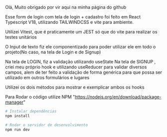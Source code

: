 Olá, Muito obrigado por vir aqui na minha página do github

Esse form de login com tela de login + cadastro foi feito em React Typescript V18, utilizando TAILWINDCSS e vite para ambiente.

Utilizei Vitest, que é praticamente um JEST só que do vite para realizar os testes unitários

O Input de texto fiz ele componentizado para poder utilizar ele em todo o projeto(No caso, na tela de Login e de Signup)

Na tela de LOGIN, fiz a validação utilizando useState
Na tela de SIGNUP , criei meu próprio hook e utilizando useReducer para validar diversos campos, alem de ter feito a validação de forma genérica para que possa ser utilizado em outros formulários e lugares

Utilizei os dois métodos para mostrar e exemplicar ambos os hooks

Para Rodar o código utilize NPM "https://nodejs.org/en/download/package-manager"

```bash
# Instalar dependências
npm install 

# Rodar o servidor de desenvolvimento
npm run dev
